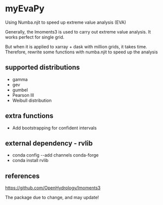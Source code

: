 # myEvaPy

Using Numba.njit to speed up extreme value analysis (EVA)

Generally, the lmoments3 is used to carry out extreme value analysis. 
It works perfect for single grid.

But when it is applied to xarray + dask with million grids, it takes time.
Therefore, rewrite some functions with numba.njit to speed up the analysis

## supported distributions
- gamma
- gev
- gumbel
- Pearson III
- Weibull distribution

## extra functions
- Add bootstrapping for confident intervals

## external dependency - rvlib
- conda config --add channels conda-forge
- conda install rvlib

## references
https://github.com/OpenHydrology/lmoments3

The package due to change, and may update!
